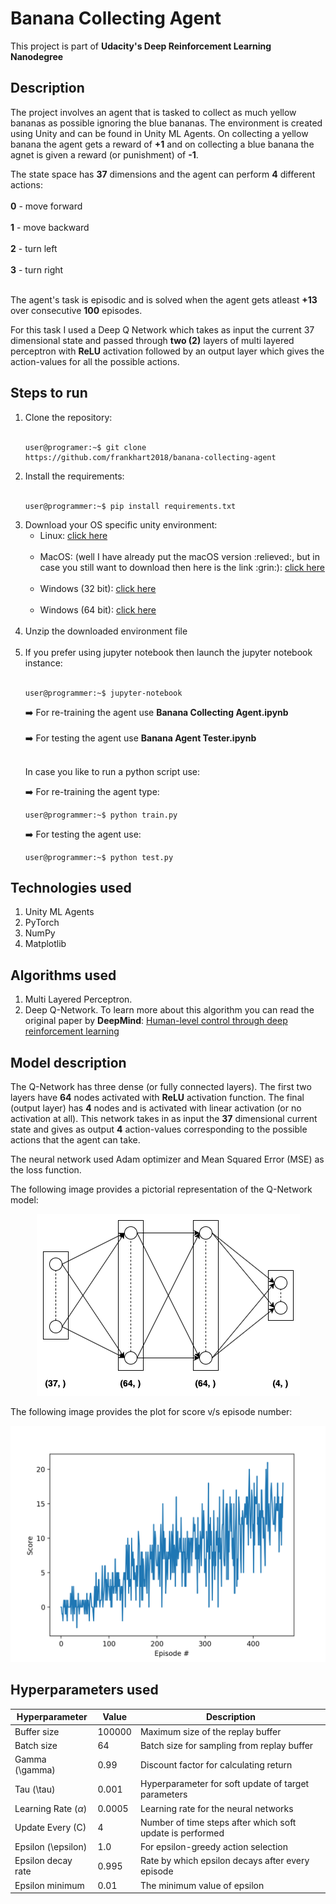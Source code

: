 # Banana Collecting Agent

This project is part of <b>Udacity's Deep Reinforcement Learning Nanodegree</b>

## Description

<p>The project involves an agent that is tasked to collect as much yellow bananas as possible ignoring the blue bananas. The environment is created using Unity and can be found in Unity ML Agents. On collecting a yellow banana the agent gets a reward of <b>+1</b> and on collecting a blue banana the agnet is given a reward (or punishment) of <b>-1</b>.</p>

<p>The state space has <b>37</b> dimensions and the agent can perform <b>4</b> different actions:<br><br>
  <b>0</b> - move forward <br><br>
  <b>1</b> - move backward <br><br>
  <b>2</b> - turn left <br><br>
  <b>3</b> - turn right <br><br>
</p>

<p>The agent's task is episodic and is solved when the agent gets atleast <b>+13</b> over consecutive <b>100</b> episodes.</p>

<p>For this task I used a Deep Q Network which takes as input the current 37 dimensional state and passed through <b>two (2)</b> layers of multi layered perceptron with <b>ReLU</b> activation followed by an output layer which gives the action-values for all the possible actions.</p>

## Steps to run

<ol>
  <li>Clone the repository:<br><br>
  
  ```console
  user@programer:~$ git clone https://github.com/frankhart2018/banana-collecting-agent
  ```
  
  </li>
  <li>Install the requirements:<br><br>
  
  ```console
  user@programmer:~$ pip install requirements.txt
  ```
  
  </li>
  <li>Download your OS specific unity environment:
    <ul>
      <li>Linux: <a href='https://s3-us-west-1.amazonaws.com/udacity-drlnd/P1/Banana/Banana_Linux.zip'>click here</a></li><br>
      <li>MacOS: (well I have already put the macOS version :relieved:, but in case you still want to download then here is the link :grin:): <a href='https://s3-us-west-1.amazonaws.com/udacity-drlnd/P1/Banana/Banana.app.zip'>click here</a></li><br>
      <li>Windows (32 bit): <a href='https://s3-us-west-1.amazonaws.com/udacity-drlnd/P1/Banana/Banana_Windows_x86.zip'>click here</a></li><br>
      <li>Windows (64 bit): <a href='https://s3-us-west-1.amazonaws.com/udacity-drlnd/P1/Banana/Banana_Windows_x86_64.zip'>click here </a></li><br>
    </ul>
  </li>
  
  <li>Unzip the downloaded environment file</li><br>
  <li>If you prefer using jupyter notebook then launch the jupyter notebook instance:<br><br>
  
  ```console
  user@programmer:~$ jupyter-notebook
  ```
  
  :arrow_right: For re-training the agent use <b>Banana Collecting Agent.ipynb</b><br><br>
  :arrow_right: For testing the agent use <b>Banana Agent Tester.ipynb</b><br><br>
  
  In case you like to run a python script use:<br>
  
  :arrow_right: For re-training the agent type:<br>
  
  ```console
  user@programmer:~$ python train.py
  ```
  
  :arrow_right: For testing the agent use:<br>
  
  ```console
  user@programmer:~$ python test.py
  ```
  
  </li>
</ol>

## Technologies used

<ol>
  <li>Unity ML Agents</li>
  <li>PyTorch</li>
  <li>NumPy</li>
  <li>Matplotlib</li>
</ol>

## Algorithms used

<ol>
  <li>Multi Layered Perceptron.</li>
  <li>Deep Q-Network. To learn more about this algorithm you can read the original paper by <b>DeepMind</b>: <a href='https://web.stanford.edu/class/psych209/Readings/MnihEtAlHassibis15NatureControlDeepRL.pdf'>Human-level control through deep reinforcement learning</a></li>
</ol>

## Model description

<p>The Q-Network has three dense (or fully connected layers). The first two layers have <b>64</b> nodes activated with <b>ReLU</b> activation function. The final (output layer) has <b>4</b> nodes and is activated with linear activation (or no activation at all). This network takes in as input the <b>37</b> dimensional current state and gives as output <b>4</b> action-values corresponding to the possible actions that the agent can take.</p>

<p>The neural network used Adam optimizer and Mean Squared Error (MSE) as the loss function.</p>

<p>The following image provides a pictorial representation of the Q-Network model:</p>

<p align='center'>
  <img src='images/q-network.png' alt='Pictorial representation of Q-Network'>
</p>

<p>The following image provides the plot for score v/s episode number:</p>

<p align='center'>
  <img src='images/plot.png' alt='Plot for score v/s episode number' width='650'>
</p>

## Hyperparameters used

| Hyperparameter           | Value  | Description                                               |
|--------------------------|--------|-----------------------------------------------------------|
| Buffer size              | 100000 | Maximum size of the replay buffer                         |
| Batch size               | 64     | Batch size for sampling from replay buffer                |
| Gamma (\gamma)           | 0.99   | Discount factor for calculating return                    |
| Tau (\tau)               | 0.001  | Hyperparameter for soft update of target parameters       |
| Learning Rate ($\alpha$) | 0.0005 | Learning rate for the neural networks                     |
| Update Every (C)         | 4      | Number of time steps after which soft update is performed |
| Epsilon (\epsilon)       | 1.0    | For epsilon-greedy action selection                       |
| Epsilon decay rate       | 0.995  | Rate by which epsilon decays after every episode          |
| Epsilon minimum          | 0.01   | The minimum value of epsilon                              |
